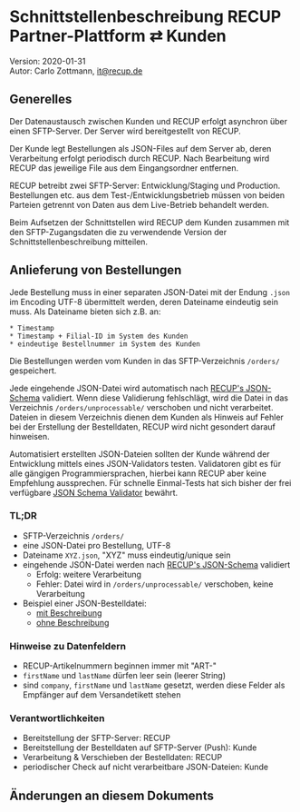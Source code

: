 # Schnittstellenbeschreibung RECUP Partner-Plattform ⇄ Kunden

Version: 2020-01-31  
Autor: Carlo Zottmann, it@recup.de


## Generelles

Der Datenaustausch zwischen Kunden und RECUP erfolgt asynchron über einen
SFTP-Server. Der Server wird bereitgestellt von RECUP.

Der Kunde legt Bestellungen als JSON-Files auf dem Server ab, deren Verarbeitung
erfolgt periodisch durch RECUP. Nach Bearbeitung wird RECUP das jeweilige File
aus dem Eingangsordner entfernen.

RECUP betreibt zwei SFTP-Server: Entwicklung/Staging und Production.
Bestellungen etc. aus dem Test-/Entwicklungsbetrieb müssen von beiden Parteien
getrennt von Daten aus dem Live-Betrieb behandelt werden.

Beim Aufsetzen der Schnittstellen wird RECUP dem Kunden zusammen mit den
SFTP-Zugangsdaten die zu verwendende Version der Schnittstellenbeschreibung
mitteilen.


## Anlieferung von Bestellungen

Jede Bestellung muss in einer separaten JSON-Datei mit der Endung `.json`
im Encoding UTF-8 übermittelt werden, deren Dateiname eindeutig sein muss. Als
Dateiname bieten sich z.B. an:

    * Timestamp
    * Timestamp + Filial-ID im System des Kunden
    * eindeutige Bestellnummer im System des Kunden

Die Bestellungen werden vom Kunden in das SFTP-Verzeichnis `/orders/`
gespeichert.

Jede eingehende JSON-Datei wird automatisch nach
[RECUP's JSON-Schema](order_schema-2020-01-17.json) validiert. Wenn diese
Validierung fehlschlägt, wird die Datei in das Verzeichnis
`/orders/unprocessable/` verschoben und nicht verarbeitet. Dateien in diesem
Verzeichnis dienen dem Kunden als Hinweis auf Fehler bei der Erstellung der
Bestelldaten, RECUP wird nicht gesondert darauf hinweisen.

Automatisiert erstellten JSON-Dateien sollten der Kunde während der Entwicklung
mittels eines JSON-Validators testen. Validatoren gibt es für alle gängigen
Programmiersprachen, hierbei kann RECUP aber keine Empfehlung aussprechen.  Für
schnelle Einmal-Tests hat sich bisher der frei verfügbare
[JSON Schema Validator](https://www.jsonschemavalidator.net/) bewährt.


### TL;DR

- SFTP-Verzeichnis `/orders/`
- eine JSON-Datei pro Bestellung, UTF-8
- Dateiname `XYZ.json`, "XYZ" muss eindeutig/unique sein
- eingehende JSON-Datei werden nach
  [RECUP's JSON-Schema](order_schema-2020-01-17.json) validiert
  - Erfolg: weitere Verarbeitung
  - Fehler: Datei wird in `/orders/unprocessable/` verschoben, keine Verarbeitung
- Beispiel einer JSON-Bestelldatei:
  - [mit Beschreibung](order-json-beschreibung.js)
  - [ohne Beschreibung](order-json-beispiel.json)


### Hinweise zu Datenfeldern

- RECUP-Artikelnummern beginnen immer mit "ART-"
- `firstName` und `lastName` dürfen leer sein (leerer String)
- sind `company`, `firstName` und `lastName` gesetzt, werden diese Felder als
  Empfänger auf dem Versandetikett stehen


### Verantwortlichkeiten

- Bereitstellung der SFTP-Server: RECUP
- Bereitstellung der Bestelldaten auf SFTP-Server (Push): Kunde
- Verarbeitung & Verschieben der Bestelldaten: RECUP
- periodischer Check auf nicht verarbeitbare JSON-Dateien: Kunde


## Änderungen an diesem Dokuments
